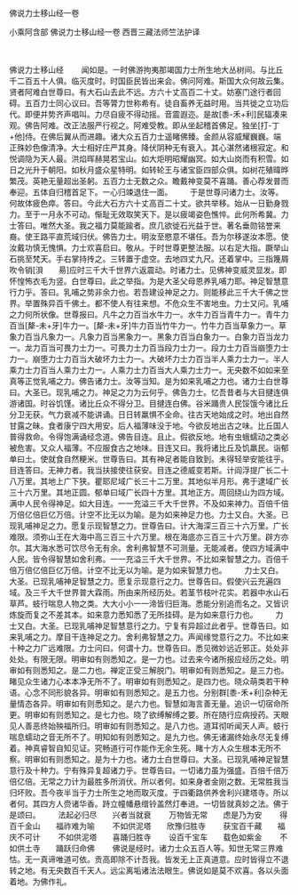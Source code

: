 佛说力士移山经一卷


小乘阿含部
佛说力士移山经一卷
西晋三藏法师竺法护译


　　

佛说力士移山经
　　闻如是。一时佛游拘夷那竭国力士所生地大丛树间。与比丘千二百五十人俱。临灭度时。时国臣民皆出来会。佛问阿难。斯国大众何故云集。贤者阿难白世尊曰。有大石山去此不远。方六十丈高百二十丈。妨塞门途行者回碍。五百力士同心议曰。吾等膂力世称希有。徒自畜养无益时用。当共徙之立功后代。即便并势齐声唱叫。力尽自疲不得动摇。音震遐迩。是故[黍-禾+利]民辐凑来观。佛告阿难。改正法服严行视之。阿难受教。即从坐起稽首佛足。独坐[打-丁+他]侍。在佛后翼从而进趣。诸大众五百力士遥睹佛臻。金颜从容威耀巍巍。端正殊妙色像清净。大士相好庄严其身。降伏阴种无有衰入。其心湛然诸根寂定。和悦调隐为天人最。洪焰晖赫晃若宝山。如大炬明昭耀幽冥。如大山岗而有积雪。如日之光升于朝阳。如秋月盛众星特明。如转轮王与诸宝臣四部众俱。如树花殖暐晔繁茂。英艳无量超出圣躬。五百力士无数之众。瞻戴神变莫不喜踊。善心荐发普而奉迎。五体自归稽首足下。一心归竦退住一面。
　　于是世尊问诸力士。汝等。何故体疲色瘁。答曰。今此大石方六十丈高百二十丈。欲共举移。始从一日勤身戮力。至于一月永不可动。惭耻无效取笑天下。是以疲竭姿色憔悴。此何所希冀。力士答曰。唯然大圣。我之福力莫能踰者。庶几欲徙石光益于世。著名垂勋铭誉来裔。使王路平直荒域归伏。佛告力士。明汝至愍意不堪任。吾为尔移遂汝本愿。使汝戴功慎无愧惧。力士欢喜启曰。敬从。于时世尊更整法服。以右足大指。蹶举山石挑至梵天。手右掌持抟之。三转置于虚空。去地四丈九尺。还着掌中。三指篾屑吹令销[浿　　昜]应时三千大千世界六返震动。时诸力士。见佛神变威灵显发。即怀惶怖衣毛为竖。白世尊曰。此之举指。为是大圣父母恩养乳哺力耶。神足智慧意行力乎。答曰。乳哺之势非余力也。若吾建设神足之力。则能移此三千大千佛之世界。举置殊异百千佛土。都不使人有往来想。不危众生不害地虫。力士又问。乳哺之力何所状像。世尊报曰。凡牛之力百当水牛力一。水牛力百当青牛力一。青牛力百当[犛-未+牙]牛力一。[犛-未+牙]牛力百当竹牛力一。竹牛力百当草象力一。草象力百当凡象力一。凡象力百当黑象力一。黑象力百当白象力一。白象力百当龙力一。龙力百当可畏力士力一。可畏力士力百当段力士力一。段力士力百当崩堕力士力一。崩堕力士力百当大破坏力士力一。大破坏力士力百当半人乘力士力一。半人乘力士力百当人乘力士力一。人乘力士力百当大人乘力士力一。无央数不如如来至真等正觉乳哺之力。佛告诸力士。汝等当知。是为如来乳哺之力也。诸力士白世尊曰。大圣已。现乳哺之力。神足之力为云何乎。佛告力士。忆吾昔者与大目揵连俱游诸国。时谷饥馑。诸比丘众不得分卫。目揵连白佛。谷米踊贵人民馁饿今诸比丘分卫无获。气力衰减不能讲诵。日日转羸惧不全命。往古天地始成之时。地出自然甘露之昧。食者康宁四大用安。后人福薄味没于地。今欲反地出古之味。比丘国人普得救命。令得饱满诵经念道。佛告目连。且止。假欲反地。地有虫蛾蠕动之类必被危害。又众人福薄。不应服食古之地味。目连又曰。我将诸比丘及饥羸民。诣郁单曰土。使就食自然粳米。世尊告曰。其有神足者能自致到。未得轻举安能往乎。目连答曰。无神力者。我当扶接使往获安。目连之德威变若斯。计阎浮提广长二十八万里。其地上广下狭。瞿耶尼域广长三十二万里。其地似半月形。弗于逮域广长三十六万里。其地正圆。郁单曰域广长四十方里。其地正方。周回绕山为四方域。满中人民令得神足。如大目连。一一充溢三千大千世界。不及如来神力。百倍千倍万倍亿倍巨亿万倍。计空不比无以为喻。是为如来神足力也。力士又白。大圣。已现乳哺神足之力。愿复示现智慧之力。世尊告曰。计大海深三百三十六万里。广长难限。须弥山王在大海中高三百三十六万里。根在海底亦三百三十六万里。辟方亦尔。其大海水悉可饮尽令无有余。舍利弗智慧不可测量。无能减者。使四方域满中人民。皆令得智慧如舍利弗。一一充溢三千大千世界。不比如来智慧之力。百倍千倍万倍亿倍巨亿万倍。计空不比无以为喻。是为如来智慧力也。
　　力士又白。大圣。已现乳哺神足智慧之力。愿复示现意行之力。世尊告曰。假使兴云充遍四域。及三千大千世界普大霖雨。所由来所经历处。若茎节枝叶花实。若器中水山石草芦。蚑行喘息人物之类。大大小小一一渧皆归巨海。悉能分别追而名之。又皆识炼旋而复之不差其本。如来意力悉知悉了无所挂碍。是为如来意行力也。
　　力士又白。大圣。已现乳哺神足智慧意行之力。宁复有异超过此者乎。世尊告曰。如来乳哺之力。摩目干连神足之力。舍利弗智慧之力。声闻缘觉意行之力。不比如来十种之力广远难限。力士问曰。何谓十力。世尊告曰。悉见微妙远近邪正。处处非处处。有限无限。明审如有则悉知之。是一力也。过去来今诸所报应经历之处。明审如有则悉知之。是二力也。禅定正受三解脱门。明审如有则悉知之。是三力也。睹见众生诸力心本本净无所不了。明审如有则悉知之。是四力也。晓众萌类若干种语。心念不同形貌各异。明审如有则悉知之。是五力也。分别群[黍-禾+利]杂种无量情态各异。明审如有则悉知之。是六力也。智慧如海言善无量。追识一切宿命所更。明审如有则悉知之。是七力也。晓了欲缚解缚之要。所在随行应病授药。天眼见人善恶终始殃福所归。明审如有则悉知之。是八力也。道耳彻听闻天人声。蚑行喘息蠕动之音无所不了。明知如有则悉知之。是九力也。佛无诸漏终始永尽无复缚着。神真睿智自知见证。究畅道行可作能作无余生死。睹十方人众生根本无所不察。明审如有则悉知之。是为十力也。诸力士白世尊曰。大圣。已现乳哺神足智慧意行及十种力。宁有殊异复超诸力乎。世尊告曰。一切诸力虽为强盛。百倍千倍万倍亿倍。无常之力计为最胜多所消伏。所以者何。如来身者金刚之数。无常胜我当归坏败。吾今夜半当于力士所生之地而取灭度。于四衢路供养舍利兴建塔寺。所以者何。其四方人赍诸华香。跱立幢幡悬缯铃盖然灯奉进。一切皆就真妙之法。佛于是颂曰。
　　法起必归尽　　兴者当就衰
　　万物皆无常　　虑是乃为安
　　得百千金山　　福祚难为喻
　　不如供泥塔　　欣豫归胜寺
　　获宝百千藏　　福庆不可计
　　不如供泥塔　　喜踊归胜寺
　　设百千宝车　　载色如紫金
　　不如供土寺　　踊跃归命佛
　　佛说是经时。诸力士众五百人等。知世无常三界难怙。无一真谛唯道可依。贡高即除不计吾我。皆发无上正真道意。应时皆得立不退转之地。有无央数百千天人。远尘离垢诸法法眼生。佛说如是莫不欢喜。各以头面着地。为佛作礼。

